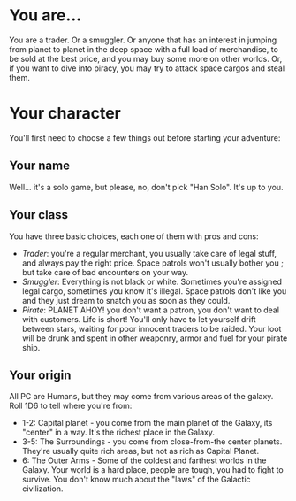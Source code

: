 # You are...

You are a trader. Or a smuggler. Or anyone that has an interest in jumping from
planet to planet in the deep space with a full load of merchandise, to be sold
at the best price, and you may buy some more on other worlds. Or, if you want to
dive into piracy, you may try to attack space cargos and steal them.

# Your character

You'll first need to choose a few things out before starting your adventure:

## Your name

Well... it's a solo game, but please, no, don't pick "Han Solo". It's up to you.

## Your class

You have three basic choices, each one of them with pros and cons:

* *Trader*: you're a regular merchant, you usually take care of legal stuff, and
  always pay the right price. Space patrols won't usually bother you ; but take
  care of bad encounters on your way.
* *Smuggler*: Everything is not black or white. Sometimes you're assigned legal
  cargo, sometimes you know it's illegal. Space patrols don't like you and they
  just dream to snatch you as soon as they could.
* *Pirate*: PLANET AHOY! you don't want a patron, you don't want to deal with
  customers. Life is short! You'll only have to let yourself drift between
  stars, waiting for poor innocent traders to be raided. Your loot will be drunk
  and spent in other weaponry, armor and fuel for your pirate ship.

## Your origin

All PC are Humans, but they may come from various areas of the galaxy. Roll 1D6
to tell where you're from:

* 1-2: Capital planet - you come from the main planet of the Galaxy, its "center"
  in a way. It's the richest place in the Galaxy.
* 3-5: The Surroundings - you come from close-from-the center planets. They're
  usually quite rich areas, but not as rich as Capital Planet.
* 6: The Outer Arms - Some of the coldest and farthest worlds in the Galaxy.
  Your world is a hard place, people are tough, you had to fight to survive. You
  don't know much about the "laws" of the Galactic civilization.

